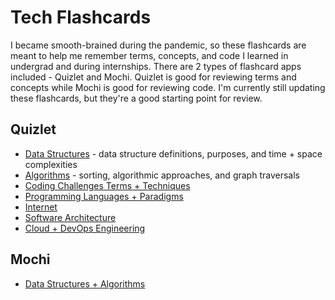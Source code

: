 # Tech Flashcards
I became smooth-brained during the pandemic, so these flashcards are meant to help me remember terms, concepts, and code I learned in undergrad and during internships. There are 2 types of flashcard apps included - Quizlet and Mochi. Quizlet is good for reviewing terms and concepts while Mochi is good for reviewing code. I'm currently still updating these flashcards, but they're a good starting point for review. 

## Quizlet
  * [Data Structures](https://quizlet.com/_by8i89?x=1jqt&i=3tpv2g) - data structure definitions, purposes, and time + space complexities
  * [Algorithms](https://quizlet.com/_c0d5fa?x=1jqt&i=3tpv2g) - sorting, algorithmic approaches, and graph traversals
  * [Coding Challenges Terms + Techniques](https://quizlet.com/_by5spm?x=1qqt&i=3tpv2g)
  * [Programming Languages + Paradigms](https://quizlet.com/711340754/programming-languages-flash-cards/)
  * [Internet](https://quizlet.com/711340914/internet-flash-cards/)
  * [Software Architecture](https://quizlet.com/716686558/software-architecture-flash-cards/)
  * [Cloud + DevOps Engineering](https://quizlet.com/711337075/cloud-devops-engineering-flash-cards/)
  
## Mochi
  * [Data Structures + Algorithms](https://app.mochi.cards/decks/06b1d622-9d8c-4fc8-b148-8d1b62f45a7c/DuSOPfQN/Data-Structures-Algorithms)
